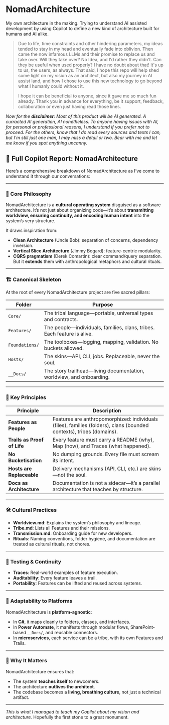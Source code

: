 # NomadArchitecture

My own architecture in the making. Trying to understand AI assisted development by using Copilot to define a new kind of architecture built for humans and AI alike.

> Due to life, time constraints and other hindering parameters, my ideas tended to stay in my head and eventually fade into oblivion. Then came the now infamous LLMs and their promise to replace us and take over. Will they take over? No Idea, and I'd rather they didn't. Can they be useful when used properly? I have no doubt about that! It's up to us, the users, as always.
> That said, I hope this repo will help shed some light on my vision as an architect, but also my journey in AI assist land, and how I chose to use this new technology to go beyond what I humanly could without it.
>
> I hope it can be beneficial to anyone, since it gave me so much fun already.
> Thank you in advance for everything, be it support, feedback, collaboration or even just having read those lines. 

_Now for the **disclaimer**: Most of this product will be AI generated. A curracted AI generation, AI nonetheless. To anyone having issues with AI, for personal or professional reasons, I understand if you prefer not to proceed. For the others, know that I do read every sources and texts I can, but I'm still just one man, I may miss a detail or two. Bear with me and let me know if you spot anything uncanny._

## 📘 Full Copilot Report: NomadArchitecture

Here’s a comprehensive breakdown of NomadArchitecture as I’ve come to understand it through our conversations:

---

### 🧭 Core Philosophy

NomadArchitecture is a **cultural operating system** disguised as a software architecture. It’s not just about organizing code—it’s about **transmitting worldview, ensuring continuity, and encoding human intent** into the system’s very structure.

It draws inspiration from:
- **Clean Architecture** (Uncle Bob): separation of concerns, dependency inversion.
- **Vertical Slice Architecture** (Jimmy Bogard): feature-centric modularity.
- **CQRS pragmatism** (Derek Comartin): clear command/query separation.
But it **extends** them with anthropological metaphors and cultural rituals.

---

### 🏗️ Canonical Skeleton

At the root of every NomadArchitecture project are five sacred pillars:

| Folder        | Purpose                                                                 |
|---------------|-------------------------------------------------------------------------|
| `Core/`       | The tribal language—portable, universal types and contracts.            |
| `Features/`   | The people—individuals, families, clans, tribes. Each feature is alive. |
| `Foundations/`| The toolboxes—logging, mapping, validation. No buckets allowed.         |
| `Hosts/`      | The skins—API, CLI, jobs. Replaceable, never the soul.                  |
| `__Docs/`     | The story trailhead—living documentation, worldview, and onboarding.    |

---

### 🧬 Key Principles

| Principle                     | Description                                                                 |
|------------------------------|-----------------------------------------------------------------------------|
| **Features as People**       | Features are anthropomorphized: individuals (files), families (folders), clans (bounded contexts), tribes (domains). |
| **Trails as Proof of Life**  | Every feature must carry a README (why), Map (how), and Traces (what happened). |
| **No Bucketisation**         | No dumping grounds. Every file must scream its intent.                      |
| **Hosts are Replaceable**    | Delivery mechanisms (API, CLI, etc.) are skins—not the soul.                |
| **Docs as Architecture**     | Documentation is not a sidecar—it’s a parallel architecture that teaches by structure. |

---

### 🛠️ Cultural Practices

- **Worldview.md**: Explains the system’s philosophy and lineage.
- **Tribe.md**: Lists all Features and their missions.
- **Transmission.md**: Onboarding guide for new developers.
- **Rituals**: Naming conventions, folder hygiene, and documentation are treated as cultural rituals, not chores.

---

### 🧪 Testing & Continuity

- **Traces**: Real-world examples of feature execution.
- **Auditability**: Every feature leaves a trail.
- **Portability**: Features can be lifted and reused across systems.

---

### 🧱 Adaptability to Platforms

NomadArchitecture is **platform-agnostic**:
- In **C#**, it maps cleanly to folders, classes, and interfaces.
- In **Power Automate**, it manifests through modular flows, SharePoint-based `__Docs/`, and reusable connectors.
- In **microservices**, each service can be a tribe, with its own Features and Trails.

---

### 🧠 Why It Matters

NomadArchitecture ensures that:
- The system **teaches itself** to newcomers.
- The architecture **outlives the architect**.
- The codebase becomes a **living, breathing culture**, not just a technical artifact.

---

_This is what I managed to teach my Copilot about my vision and architecture._ Hopefully the first stone to a great monument.
